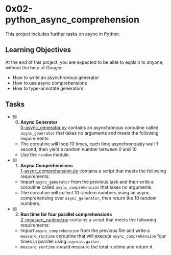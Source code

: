 # 0x02-python_async_comprehension

This project includes further tasks on async in Python.

## Learning Objectives

At the end of this project, you are expected to be able to explain to anyone, without the help of Google:

- How to write an asynchronous generator
- How to use async comprehensions
- How to type-annotate generators

## Tasks

+ [x] 0. **Async Generator**<br/>[0-async_generator.py](0-async_generator.py) contains an asynchronous coroutine called `async_generator` that takes no arguments and meets the following requirements:
  + The coroutine will loop 10 times, each time asynchronously wait 1 second, then yield a random number between 0 and 10.
  + Use the `random` module.

+ [x] 1. **Async Comprehensions**<br/>[1-async_comprehension.py](1-async_comprehension.py) contains a script that meets the following requirements:
  + Import `async_generator` from the previous task and then write a coroutine called `async_comprehension` that takes no arguments.
  + The coroutine will collect 10 random numbers using an async comprehensing over `async_generator`, then return the 10 random numbers.

+ [x] 2. **Run time for four parallel comprehensions**<br/>[2-measure_runtime.py](2-measure_runtime.py) contains a script that meets the following requirements:
  + Import `async_comprehension` from the previous file and write a `measure_runtime` coroutine that will execute `async_comprehension` four times in parallel using `asyncio.gather`.
  + `measure_runtime` should measure the total runtime and return it.
